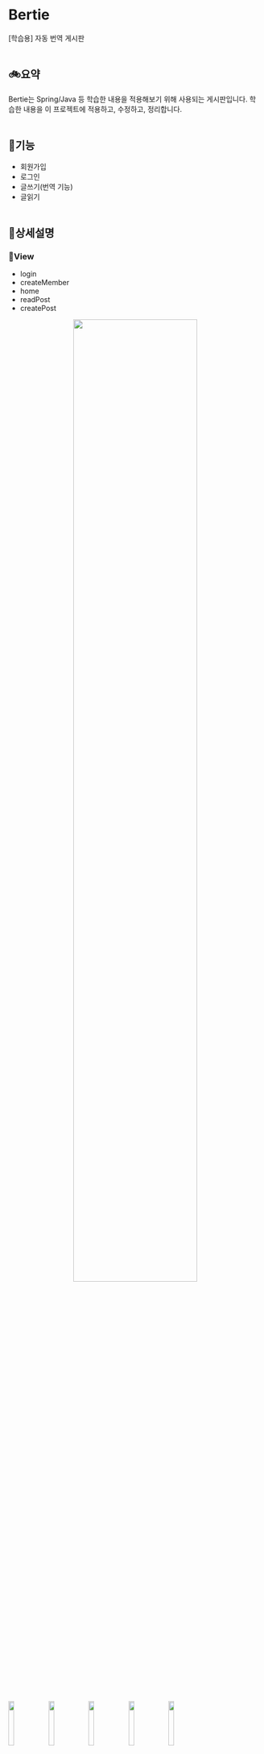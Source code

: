 # Bertie
[학습용] 자동 번역 게시판  
&nbsp;  

## 🚲요약
Bertie는 Spring/Java 등 학습한 내용을 적용해보기 위해 사용되는 게시판입니다.
학습한 내용을 이 프로젝트에 적용하고, 수정하고, 정리합니다.  
&nbsp;  

## 🔧기능
- 회원가입
- 로그인
- 글쓰기(번역 기능)
- 글읽기  
&nbsp;  

## 🧾상세설명
### 📌View
- login
- createMember
- home
- readPost
- createPost
<p align="center"><img src="/image/UserView.png" width="70%"></img></p>  
<p align="left">
  <img src="/image/userView1.png" width="15%"></img>
  <img src="/image/userView2.png" width="15%"></img>
  <img src="/image/userView3.png" width="15%"></img>
  <img src="/image/userView4.png" width="15%"></img>
  <img src="/image/userView5.png" width="15%"></img>
</p>  
login / createMember / home / createPost / readPost  
&nbsp;  

### 📌Function
- 회원가입 (Join member)
- 로그인 (Login)
- 글쓰기 (Write post)
- 글읽기 (Read post)  
<p align="center"><img src="/image/Function.png" width="100%"></img></p>  
&nbsp;  

### 📌Service
- MemberService#join
<p align="center"><img src="/image/MemberService%23join.png" width="50%"></img></p>  
- AuthService#authenticate
<p align="center"><img src="/image/AuthService%23authenticate.png" width="50%"></img></p>  
- LanguageService#translatePost
<p align="center"><img src="/image/LanguageService%23translatePost.png" width="70%"></img></p>  
- PostService#publish
<p align="center"><img src="/image/PostService%23publish.png" width="50%"></img></p>  
- PostService#readPost
<p align="center"><img src="/image/PostService%23readPost.png" width="50%"></img></p>  
&nbsp;  

## 🎓학습내용
1. 패키지 구성
- controller / repository / service / domain / repository 를 나누어 정리  
&nbsp;  

2. 예외 처리
- 사용자 정의 exception 생성(RuntimeExeption)  
: 명료한 Exception 확인 및 처리
- 서비스에서 예외 re-throwing, 컨트롤러에서 try-catch  
: 컨트롤러에서 예외에 따른 response 처리
- Optional의 orElseThrow()  
: try-catch를 줄이기 위한 Optinal 활용
- Objects.requireNonNull(obj.get())  
: obj.get()의 반환 객체가 null이면 NullPointerException  
&nbsp;  

3. 테스트 코드
- when / given / then을 적용한 테스트코드 작성
- @TestPropertySource를 이용한 테스트용 properties 적용  
&nbsp;  

4. 설정파일
- 인터페이스를 반환하는 Bean 수동 등록
- 인터페이스를 다른 Bean에 주입  
&nbsp;  

5. API
- HttpHeaders를 이용한 header 설정
- HttpEntity를 이용한 request 설정
- restTmeplate를 이용한 request 
- responseEntity를 이용한 response 처리  
&nbsp;  

6. 세션
- HttpSession을 이용한 세션 등록  
: 사용자 식별 및 로그인 유지를 위한 세션 등록  
&nbsp;  

7. 캐시
- WebMvcConfigurer를 이용한 캐시 설정  
: 제한된 시간동안 캐시 사용, 이 후 서버에 재요청
